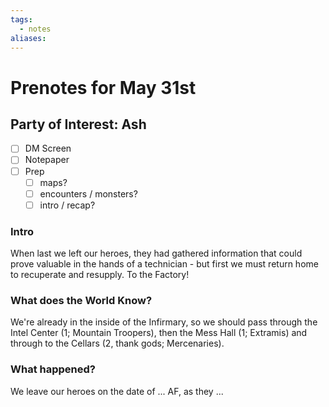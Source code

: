 ```yaml
---
tags:
  - notes
aliases:
---
```


# Prenotes for May 31st
## Party of Interest: Ash
- [ ] DM Screen
- [ ] Notepaper
- [ ] Prep
	- [ ] maps?
	- [ ] encounters / monsters?
	- [ ] intro / recap?

### Intro

When last we left our heroes, they had gathered information that could prove valuable in the hands of a technician - but first we must return home to recuperate and resupply. To the Factory!

### What does the World Know?
We're already in the inside of the Infirmary, so we should pass through the Intel Center (1; Mountain Troopers), then the Mess Hall (1; Extramis) and through to the Cellars (2, thank gods; Mercenaries).



### What happened?


We leave our heroes on the date of ... AF, as they ...
